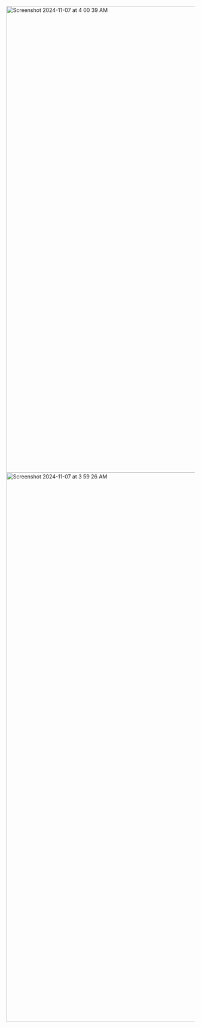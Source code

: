 








<img width="1248" alt="Screenshot 2024-11-07 at 4 00 39 AM" src="https://github.com/user-attachments/assets/4fec6f5a-4f42-4d89-86f8-8a2444ee3d64">









<img width="1469" alt="Screenshot 2024-11-07 at 3 59 26 AM" src="https://github.com/user-attachments/assets/dd8b8965-c430-411b-8725-1206fda1887b">





